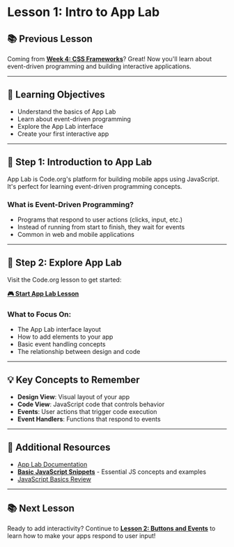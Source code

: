 # Lesson 1: Intro to App Lab

## 📚 **Previous Lesson**

Coming from **[Week 4: CSS Frameworks](../../week4-css-frameworks/README.md)**? Great! Now you'll learn about event-driven programming and building interactive applications.

---

## 🎯 **Learning Objectives**

- Understand the basics of App Lab
- Learn about event-driven programming
- Explore the App Lab interface
- Create your first interactive app

---

## 🚀 **Step 1: Introduction to App Lab**

App Lab is Code.org's platform for building mobile apps using JavaScript. It's perfect for learning event-driven programming concepts.

### **What is Event-Driven Programming?**
- Programs that respond to user actions (clicks, input, etc.)
- Instead of running from start to finish, they wait for events
- Common in web and mobile applications

---

## 📱 **Step 2: Explore App Lab**

Visit the Code.org lesson to get started:

**[🎮 Start App Lab Lesson](https://studio.code.org/courses/csp5-virtual/units/1/lessons/1/levels/1)**

### **What to Focus On:**
- The App Lab interface layout
- How to add elements to your app
- Basic event handling concepts
- The relationship between design and code

---

## 💡 **Key Concepts to Remember**

- **Design View**: Visual layout of your app
- **Code View**: JavaScript code that controls behavior
- **Events**: User actions that trigger code execution
- **Event Handlers**: Functions that respond to events

---

## 🔗 **Additional Resources**

- [App Lab Documentation](https://studio.code.org/docs/applab/)
- **[Basic JavaScript Snippets](../../../resources/skill-guides/basic-js-snippets.md)** - Essential JS concepts and examples
- [JavaScript Basics Review](../../../resources/skill-guides/)

---

## 📚 **Next Lesson**

Ready to add interactivity? Continue to **[Lesson 2: Buttons and Events](./lesson-2-buttons-and-events.md)** to learn how to make your apps respond to user input!
